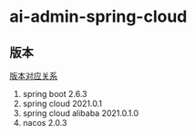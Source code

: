 # ai-admin-spring-cloud

## 版本
[版本对应关系](https://github.com/alibaba/spring-cloud-alibaba/wiki/%E7%89%88%E6%9C%AC%E8%AF%B4%E6%98%8E)
1. spring boot 2.6.3
2. spring cloud 2021.0.1
3. spring cloud alibaba 2021.0.1.0
4. nacos 2.0.3
